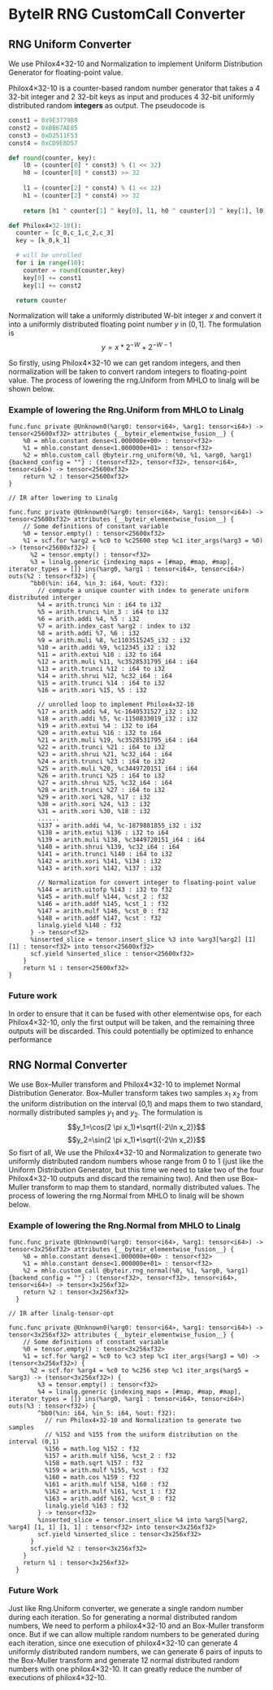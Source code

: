 # ByteIR RNG CustomCall Converter

## RNG Uniform Converter

We use Philox4×32-10 and Normalization to implement Uniform Distribution Generator for floating-point value.

Philox4×32-10 is a counter-based random number generator that takes a 4 32-bit integer and 2 32-bit keys as input and produces 4 32-bit uniformly distributed random **integers** as output. The pseudocode is
```python
const1 = 0x9E3779B9
const2 = 0xBB67AE85
const3 = 0xD2511F53
const4 = 0xCD9E8D57

def round(counter, key):  
    l0 = (counter[0] * const3) % (1 << 32)
    h0 = (counter[0] * const3) >> 32
  
    l1 = (counter[2] * const4) % (1 << 32)
    h1 = (counter[2] * const4) >> 32
  
    return [h1 ^ counter[1] ^ key[0], l1, h0 ^ counter[3] ^ key[1], l0]

def Philox4×32-10():
  counter = [c_0,c_1,c_2,c_3]
  key = [k_0,k_1]

  # will be unrolled
  for i in range(10):
    counter = round(counter,key)
    key[0] += const1
    key[1] += const2

  return counter
```

Normalization will take a uniformly distributed W-bit integer $x$ and convert it into a uniformly distributed floating point number $y$ in $(0, 1]$. The formulation is 
$$y = x*2^{-W}+2^{-W-1}$$

So firstly, using Philox4×32-10 we can get random integers, and then normalization will be taken to convert random integers to floating-point value. The process of lowering the rng.Uniform from MHLO to linalg will be shown below.

### Example of lowering the Rng.Uniform from MHLO to Linalg
```
func.func private @Unknown0(%arg0: tensor<i64>, %arg1: tensor<i64>) -> tensor<25600xf32> attributes {__byteir_elementwise_fusion__} {
    %0 = mhlo.constant dense<1.000000e+00> : tensor<f32>
    %1 = mhlo.constant dense<1.000000e+01> : tensor<f32>
    %2 = mhlo.custom_call @byteir.rng_uniform(%0, %1, %arg0, %arg1) {backend_config = ""} : (tensor<f32>, tensor<f32>, tensor<i64>, tensor<i64>) -> tensor<25600xf32>
    return %2 : tensor<25600xf32>
}

// IR after lowering to Linalg

func.func private @Unknown0(%arg0: tensor<i64>, %arg1: tensor<i64>) -> tensor<25600xf32> attributes {__byteir_elementwise_fusion__} {
    // Some definitions of constant variable
    %0 = tensor.empty() : tensor<25600xf32>
    %1 = scf.for %arg2 = %c0 to %c25600 step %c1 iter_args(%arg3 = %0) -> (tensor<25600xf32>) {
      %2 = tensor.empty() : tensor<f32>
      %3 = linalg.generic {indexing_maps = [#map, #map, #map], iterator_types = []} ins(%arg0, %arg1 : tensor<i64>, tensor<i64>) outs(%2 : tensor<f32>) {
      ^bb0(%in: i64, %in_3: i64, %out: f32):
        // compute a unique counter with index to generate uniform distributed interger
        %4 = arith.trunci %in : i64 to i32
        %5 = arith.trunci %in_3 : i64 to i32
        %6 = arith.addi %4, %5 : i32
        %7 = arith.index_cast %arg2 : index to i32
        %8 = arith.addi %7, %6 : i32
        %9 = arith.muli %8, %c1103515245_i32 : i32
        %10 = arith.addi %9, %c12345_i32 : i32
        %11 = arith.extui %10 : i32 to i64
        %12 = arith.muli %11, %c3528531795_i64 : i64
        %13 = arith.trunci %12 : i64 to i32
        %14 = arith.shrui %12, %c32_i64 : i64
        %15 = arith.trunci %14 : i64 to i32
        %16 = arith.xori %15, %5 : i32
        
        // unrolled loop to implement Philox4×32-10
        %17 = arith.addi %4, %c-1640531527_i32 : i32
        %18 = arith.addi %5, %c-1150833019_i32 : i32
        %19 = arith.extui %4 : i32 to i64
        %20 = arith.extui %16 : i32 to i64
        %21 = arith.muli %19, %c3528531795_i64 : i64
        %22 = arith.trunci %21 : i64 to i32
        %23 = arith.shrui %21, %c32_i64 : i64
        %24 = arith.trunci %23 : i64 to i32
        %25 = arith.muli %20, %c3449720151_i64 : i64
        %26 = arith.trunci %25 : i64 to i32
        %27 = arith.shrui %25, %c32_i64 : i64
        %28 = arith.trunci %27 : i64 to i32
        %29 = arith.xori %28, %17 : i32
        %30 = arith.xori %24, %13 : i32
        %31 = arith.xori %30, %18 : i32
        ......
        %137 = arith.addi %4, %c-1879881855_i32 : i32
        %138 = arith.extui %136 : i32 to i64
        %139 = arith.muli %138, %c3449720151_i64 : i64
        %140 = arith.shrui %139, %c32_i64 : i64
        %141 = arith.trunci %140 : i64 to i32
        %142 = arith.xori %141, %134 : i32
        %143 = arith.xori %142, %137 : i32

        // Normalization for convert integer to floating-point value
        %144 = arith.uitofp %143 : i32 to f32
        %145 = arith.mulf %144, %cst_2 : f32
        %146 = arith.addf %145, %cst_1 : f32
        %147 = arith.mulf %146, %cst_0 : f32
        %148 = arith.addf %147, %cst : f32
        linalg.yield %148 : f32
      } -> tensor<f32>
      %inserted_slice = tensor.insert_slice %3 into %arg3[%arg2] [1] [1] : tensor<f32> into tensor<25600xf32>
      scf.yield %inserted_slice : tensor<25600xf32>
    }
    return %1 : tensor<25600xf32>
}

```

### Future work
In order to ensure that it can be fused with other elementwise ops, for each Philox4×32-10, only the first output will be taken, and the remaining three outputs will be discarded. This could potentially be optimized to enhance performance

## RNG Normal Converter

We use Box–Muller transform and Philox4×32-10 to implemet Normal Distribution Generator. Box–Muller transform takes two samples $x_1$ $x_2$ from the uniform distribution on the interval (0,1) and maps them to two standard, normally distributed samples $y_1$ and $y_2$. The formulation is
$$y_1=\cos(2 \pi x_1)*\sqrt{(-2\ln x_2)}$$
$$y_2=\sin(2 \pi x_1)*\sqrt{(-2\ln x_2)}$$
So fisrt of all, We use the Philox4×32-10 and Normalization to generate two uniformly distributed random numbers whose range from 0 to 1 (just like the Uniform Distribution Generator, but this time we need to take two of the four Philox4×32-10 outputs and discard the remaining two). And then use Box–Muller transform to map them to standard, normally distributed values. The process of lowering the rng.Normal from MHLO to linalg will be shown below.

### Example of lowering the Rng.Normal from MHLO to Linalg
```
func.func private @Unknown0(%arg0: tensor<i64>, %arg1: tensor<i64>) -> tensor<3x256xf32> attributes {__byteir_elementwise_fusion__} {
    %0 = mhlo.constant dense<1.000000e+00> : tensor<f32>
    %1 = mhlo.constant dense<1.000000e+01> : tensor<f32>
    %2 = mhlo.custom_call @byteir.rng_normal(%0, %1, %arg0, %arg1) {backend_config = ""} : (tensor<f32>, tensor<f32>, tensor<i64>, tensor<i64>) -> tensor<3x256xf32>
    return %2 : tensor<3x256xf32>
  }

// IR after linalg-tensor-opt

func.func private @Unknown0(%arg0: tensor<i64>, %arg1: tensor<i64>) -> tensor<3x256xf32> attributes {__byteir_elementwise_fusion__} {
    // Some definitions of constant variable
    %0 = tensor.empty() : tensor<3x256xf32>
    %1 = scf.for %arg2 = %c0 to %c3 step %c1 iter_args(%arg3 = %0) -> (tensor<3x256xf32>) {
      %2 = scf.for %arg4 = %c0 to %c256 step %c1 iter_args(%arg5 = %arg3) -> (tensor<3x256xf32>) {
        %3 = tensor.empty() : tensor<f32>
        %4 = linalg.generic {indexing_maps = [#map, #map, #map], iterator_types = []} ins(%arg0, %arg1 : tensor<i64>, tensor<i64>) outs(%3 : tensor<f32>) {
        ^bb0(%in: i64, %in_5: i64, %out: f32):
          // run Philox4×32-10 and Normalization to generate two samples
          // %152 and %155 from the uniform distribution on the interval (0,1)
          %156 = math.log %152 : f32
          %157 = arith.mulf %156, %cst_2 : f32
          %158 = math.sqrt %157 : f32
          %159 = arith.mulf %155, %cst : f32
          %160 = math.cos %159 : f32
          %161 = arith.mulf %158, %160 : f32
          %162 = arith.mulf %161, %cst_1 : f32
          %163 = arith.addf %162, %cst_0 : f32
          linalg.yield %163 : f32
        } -> tensor<f32>
        %inserted_slice = tensor.insert_slice %4 into %arg5[%arg2, %arg4] [1, 1] [1, 1] : tensor<f32> into tensor<3x256xf32>
        scf.yield %inserted_slice : tensor<3x256xf32>
      }
      scf.yield %2 : tensor<3x256xf32>
    }
    return %1 : tensor<3x256xf32>
  }
```

### Future Work
Just like Rng.Uniform converter, we generate a single random number during each iteration. So for generating a normal distributed random numbers, We need to perform a philox4×32-10 and an Box-Muller transform once. But if we can allow multiple random numbers to be generated during each iteration, since one execution of philox4×32-10 can generate 4 uniformly distributed random numbers, we can generate 6 pairs of inputs to the Box-Muller transform and generate 12 normal distributed random numbers with one philox4×32-10. It can greatly reduce the number of executions of philox4×32-10.
